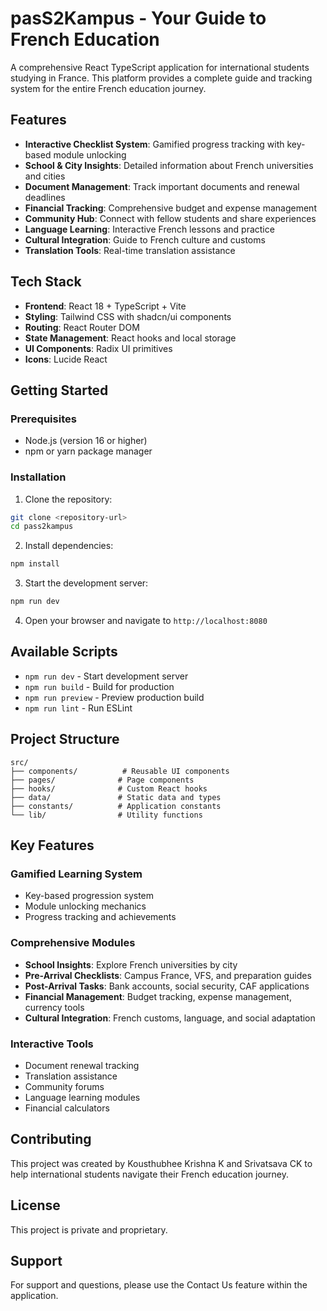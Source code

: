# pasS2Kampus - Your Guide to French Education

A comprehensive React TypeScript application for international students studying in France. This platform provides a complete guide and tracking system for the entire French education journey.

## Features

- **Interactive Checklist System**: Gamified progress tracking with key-based module unlocking
- **School & City Insights**: Detailed information about French universities and cities
- **Document Management**: Track important documents and renewal deadlines
- **Financial Tracking**: Comprehensive budget and expense management
- **Community Hub**: Connect with fellow students and share experiences
- **Language Learning**: Interactive French lessons and practice
- **Cultural Integration**: Guide to French culture and customs
- **Translation Tools**: Real-time translation assistance

## Tech Stack

- **Frontend**: React 18 + TypeScript + Vite
- **Styling**: Tailwind CSS with shadcn/ui components
- **Routing**: React Router DOM
- **State Management**: React hooks and local storage
- **UI Components**: Radix UI primitives
- **Icons**: Lucide React

## Getting Started

### Prerequisites

- Node.js (version 16 or higher)
- npm or yarn package manager

### Installation

1. Clone the repository:
```bash
git clone <repository-url>
cd pass2kampus
```

2. Install dependencies:
```bash
npm install
```

3. Start the development server:
```bash
npm run dev
```

4. Open your browser and navigate to `http://localhost:8080`

## Available Scripts

- `npm run dev` - Start development server
- `npm run build` - Build for production
- `npm run preview` - Preview production build
- `npm run lint` - Run ESLint

## Project Structure

```
src/
├── components/          # Reusable UI components
├── pages/              # Page components
├── hooks/              # Custom React hooks
├── data/               # Static data and types
├── constants/          # Application constants
└── lib/                # Utility functions
```

## Key Features

### Gamified Learning System
- Key-based progression system
- Module unlocking mechanics
- Progress tracking and achievements

### Comprehensive Modules
- **School Insights**: Explore French universities by city
- **Pre-Arrival Checklists**: Campus France, VFS, and preparation guides
- **Post-Arrival Tasks**: Bank accounts, social security, CAF applications
- **Financial Management**: Budget tracking, expense management, currency tools
- **Cultural Integration**: French customs, language, and social adaptation

### Interactive Tools
- Document renewal tracking
- Translation assistance
- Community forums
- Language learning modules
- Financial calculators

## Contributing

This project was created by Kousthubhee Krishna K and Srivatsava CK to help international students navigate their French education journey.

## License

This project is private and proprietary.

## Support

For support and questions, please use the Contact Us feature within the application.
